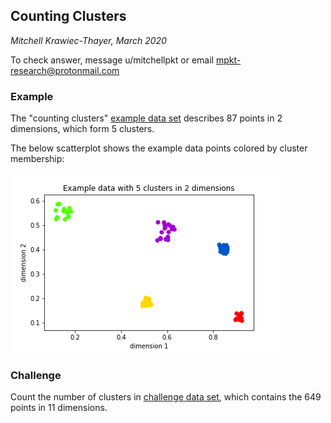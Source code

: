 ## Counting Clusters
_Mitchell Krawiec-Thayer, March 2020_

To check answer, message u/mitchellpkt or email mpkt-research@protonmail.com

### Example
The "counting clusters" [example data set](counting_clusters_example_data.csv) describes 87 points in 2 dimensions, which form 5 clusters. 

The below scatterplot shows the example data points colored by cluster membership:

![test](/counting_clusters/counting_clusters_example_viz.png)

### Challenge
Count the number of clusters in [challenge data set](counting_clusters_challenge_data.csv), which contains the 649 points in 11 dimensions.
 
